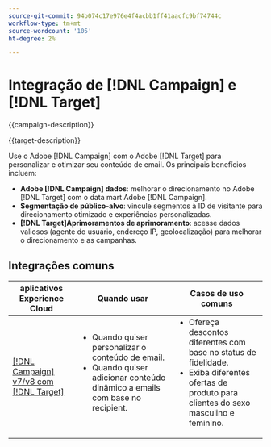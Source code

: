 ```yaml
---
source-git-commit: 94b074c17e976e4f4acbb1ff41aacfc9bf74744c
workflow-type: tm+mt
source-wordcount: '105'
ht-degree: 2%

---
```



# Integração de [!DNL Campaign] e [!DNL Target]

{{campaign-description}}

{{target-description}}

Use o Adobe [!DNL Campaign] com o Adobe [!DNL Target] para personalizar e otimizar seu conteúdo de email. Os principais benefícios incluem:

+ **Adobe [!DNL Campaign] dados**: melhorar o direcionamento no Adobe [!DNL Target] com o data mart Adobe [!DNL Campaign].
+ **Segmentação de público-alvo**: vincule segmentos à ID de visitante para direcionamento otimizado e experiências personalizadas.
+ **[!DNL Target]Aprimoramentos de aprimoramento**: acesse dados valiosos (agente do usuário, endereço IP, geolocalização) para melhorar o direcionamento e as campanhas.

## Integrações comuns

<table>
    <thead>
        <tr>
            <th>aplicativos Experience Cloud</th>
            <th>Quando usar</th>
            <th>Casos de uso comuns</th>
        </tr>
    </thead>
    <tbody>
        <tr>
            <td><a href="https://experienceleague.adobe.com/docs/campaign-classic-learn/tutorials/integrating/target-integration.html?lang=pt-BR" target="_blank" rel="noreferrer">[!DNL Campaign] v7/v8 com [!DNL Target]</a></td>
            <td>
                <ul style="margin-top: 0;">
                    <li>Quando quiser personalizar o conteúdo de email.</li>
                    <li>Quando quiser adicionar conteúdo dinâmico a emails com base no recipient.</li>
                </ul>
            </td>
            <td>
              <ul style="margin-top: 0;">
                <li>Ofereça descontos diferentes com base no status de fidelidade. </li>
                <li>Exiba diferentes ofertas de produto para clientes do sexo masculino e feminino.
              </ul>
            </td>
        </tr>     
    </tbody>          
</table>

